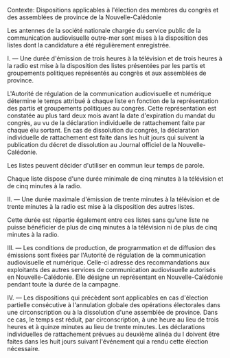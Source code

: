 Contexte: Dispositions applicables à l'élection des membres du congrès et des assemblées de province de la Nouvelle-Calédonie

Les antennes de la société nationale chargée du service public de la communication audiovisuelle outre-mer sont mises à la disposition des listes dont la candidature a été régulièrement enregistrée.

I. — Une durée d'émission de trois heures à la télévision et de trois heures à la radio est mise à la disposition des listes présentées par les partis et groupements politiques représentés au congrès et aux assemblées de province.

L'Autorité de régulation de la communication audiovisuelle et numérique détermine le temps attribué à chaque liste en fonction de la représentation des partis et groupements politiques au congrès. Cette représentation est constatée au plus tard deux mois avant la date d'expiration du mandat du congrès, au vu de la déclaration individuelle de rattachement faite par chaque élu sortant. En cas de dissolution du congrès, la déclaration individuelle de rattachement est faite dans les huit jours qui suivent la publication du décret de dissolution au Journal officiel de la Nouvelle-Calédonie.

Les listes peuvent décider d'utiliser en commun leur temps de parole.

Chaque liste dispose d'une durée minimale de cinq minutes à la télévision et de cinq minutes à la radio.

II. — Une durée maximale d'émission de trente minutes à la télévision et de trente minutes à la radio est mise à la disposition des autres listes.

Cette durée est répartie également entre ces listes sans qu'une liste ne puisse bénéficier de plus de cinq minutes à la télévision ni de plus de cinq minutes à la radio.

III. — Les conditions de production, de programmation et de diffusion des émissions sont fixées par l'Autorité de régulation de la communication audiovisuelle et numérique. Celle-ci adresse des recommandations aux exploitants des autres services de communication audiovisuelle autorisés en Nouvelle-Calédonie. Elle désigne un représentant en Nouvelle-Calédonie pendant toute la durée de la campagne.

IV. — Les dispositions qui précèdent sont applicables en cas d'élection partielle consécutive à l'annulation globale des opérations électorales dans une circonscription ou à la dissolution d'une assemblée de province. Dans ce cas, le temps est réduit, par circonscription, à une heure au lieu de trois heures et à quinze minutes au lieu de trente minutes. Les déclarations individuelles de rattachement prévues au deuxième alinéa du I doivent être faites dans les huit jours suivant l'événement qui a rendu cette élection nécessaire.